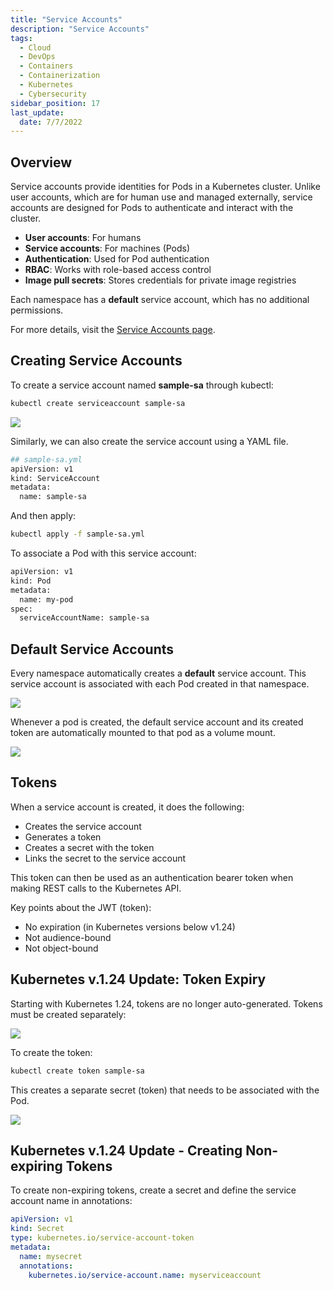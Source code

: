 ```yaml
---
title: "Service Accounts"
description: "Service Accounts"
tags: 
  - Cloud
  - DevOps
  - Containers
  - Containerization
  - Kubernetes
  - Cybersecurity
sidebar_position: 17
last_update:
  date: 7/7/2022
---
```




## Overview

Service accounts provide identities for Pods in a Kubernetes cluster. Unlike user accounts, which are for human use and managed externally, service accounts are designed for Pods to authenticate and interact with the cluster.

- **User accounts**: For humans
- **Service accounts**: For machines (Pods)
- **Authentication**: Used for Pod authentication
- **RBAC**: Works with role-based access control
- **Image pull secrets**: Stores credentials for private image registries

Each namespace has a **default** service account, which has no additional permissions.

For more details, visit the [Service Accounts page](https://kubernetes.io/docs/reference/access-authn-authz/service-accounts-admin/).

## Creating Service Accounts 

To create a service account named **sample-sa** through kubectl:

```bash
kubectl create serviceaccount sample-sa 
```

<div class='img-center'>

![](/img/docs/k8s-security-create-sa-sample-sa.png)

</div>


Similarly, we can also create the service account using a YAML file. 

```bash
## sample-sa.yml
apiVersion: v1
kind: ServiceAccount
metadata:
  name: sample-sa
```

And then apply:

```bash
kubectl apply -f sample-sa.yml 
```

To associate a Pod with this service account:

```bash
apiVersion: v1
kind: Pod
metadata:
  name: my-pod
spec:
  serviceAccountName: sample-sa
```


## Default Service Accounts 

Every namespace automatically creates a **default** service account. This service account is associated with each Pod created in that namespace.

<div class='img-center'>

![](/img/docs/k8sk8s-security-default-svc-account-created-every-namespace.png)

</div>

Whenever a pod is created, the default service account and its created token are automatically mounted to that pod as a volume mount.

<div class='img-center'>

![](/img/docs/k8sdefault-svc-accounts-auto-mounted.png)

</div>



## Tokens 

When a service account is created, it does the following:

- Creates the service account
- Generates a token
- Creates a secret with the token
- Links the secret to the service account

This token can then be used as an authentication bearer token when making REST calls to the Kubernetes API.

Key points about the JWT (token):

- No expiration (in Kubernetes versions below v1.24)
- Not audience-bound
- Not object-bound

## Kubernetes v.1.24 Update: Token Expiry 

Starting with Kubernetes 1.24, tokens are no longer auto-generated. Tokens must be created separately:

<div class='img-center'>

![](/img/docs/k8sk8s-security-update-124.png)

</div>

To create the token:

```bash
kubectl create token sample-sa 
```

This creates a separate secret (token) that needs to be associated with the Pod.

<div class='img-center'>

![](/img/docs/k8sk8s-security-create-separate-token.png)

</div>

## Kubernetes v.1.24 Update - Creating Non-expiring Tokens

To create non-expiring tokens, create a secret and define the service account name in annotations:

```yaml 
apiVersion: v1
kind: Secret
type: kubernetes.io/service-account-token
metadata:
  name: mysecret
  annotations:
    kubernetes.io/service-account.name: myserviceaccount
```





 

 

